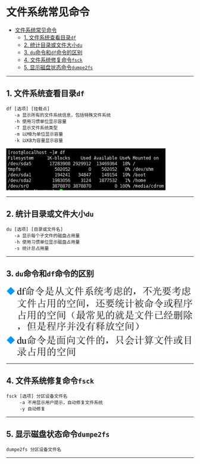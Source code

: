 # 文件系统常见命令

- [文件系统常见命令](#文件系统常见命令)
  - [1. 文件系统查看目录`df`](#1-文件系统查看目录df)
  - [2. 统计目录或文件大小`du`](#2-统计目录或文件大小du)
  - [3. `du`命令和`df`命令的区别](#3-du命令和df命令的区别)
  - [4. 文件系统修复命令`fsck`](#4-文件系统修复命令fsck)
  - [5. 显示磁盘状态命令`dumpe2fs`](#5-显示磁盘状态命令dumpe2fs)

---

## 1. 文件系统查看目录`df`

```Linux
df [选项] [挂载点] 
   -a 显示所有的文件系统信息，包括特殊文件系统
   -h 使用习惯单位显示容量
   -T 显示文件系统类型
   -m 以MB为单位显示容量
   -k 以KB为容量显示容量
```

![显示`df`](images/2023-08-18-10-49-54.png)

---

## 2. 统计目录或文件大小`du`

```Linux
du [选项] [目录或文件名]
   -a 显示每个子文件的磁盘占用量
   -h 使用习惯单位显示磁盘占用量
   -s 统计总占用量  
```

---

## 3. `du`命令和`df`命令的区别

![`du`命令和`df`命令的区别](images/2023-08-18-10-59-30.png)

---

## 4. 文件系统修复命令`fsck`

```Linux
fsck [选项] 分区设备文件名
     -a 不用显示用户提示，自动修复文件系统
     -y 自动修复
```

---

## 5. 显示磁盘状态命令`dumpe2fs`

```Linux
dumpe2fs 分区设备文件名
```

---
